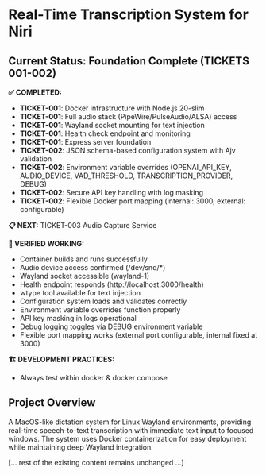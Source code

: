 # Real-Time Transcription System for Niri

## Current Status: Foundation Complete (TICKETS 001-002)

**✅ COMPLETED:**
- **TICKET-001**: Docker infrastructure with Node.js 20-slim
- **TICKET-001**: Full audio stack (PipeWire/PulseAudio/ALSA) access
- **TICKET-001**: Wayland socket mounting for text injection
- **TICKET-001**: Health check endpoint and monitoring
- **TICKET-001**: Express server foundation
- **TICKET-002**: JSON schema-based configuration system with Ajv validation
- **TICKET-002**: Environment variable overrides (OPENAI_API_KEY, AUDIO_DEVICE, VAD_THRESHOLD, TRANSCRIPTION_PROVIDER, DEBUG)
- **TICKET-002**: Secure API key handling with log masking
- **TICKET-002**: Flexible Docker port mapping (internal: 3000, external: configurable)

**📋 NEXT:** TICKET-003 Audio Capture Service

**🔧 VERIFIED WORKING:**
- Container builds and runs successfully
- Audio device access confirmed (/dev/snd/*)
- Wayland socket accessible (wayland-1)
- Health endpoint responds (http://localhost:3000/health)
- wtype tool available for text injection
- Configuration system loads and validates correctly
- Environment variable overrides function properly
- API key masking in logs operational
- Debug logging toggles via DEBUG environment variable
- Flexible port mapping works (external port configurable, internal fixed at 3000)

**🏗️ DEVELOPMENT PRACTICES:**
- Always test within docker & docker compose

## Project Overview

A MacOS-like dictation system for Linux Wayland environments, providing real-time speech-to-text transcription with immediate text input to focused windows. The system uses Docker containerization for easy deployment while maintaining deep Wayland integration.

[... rest of the existing content remains unchanged ...]